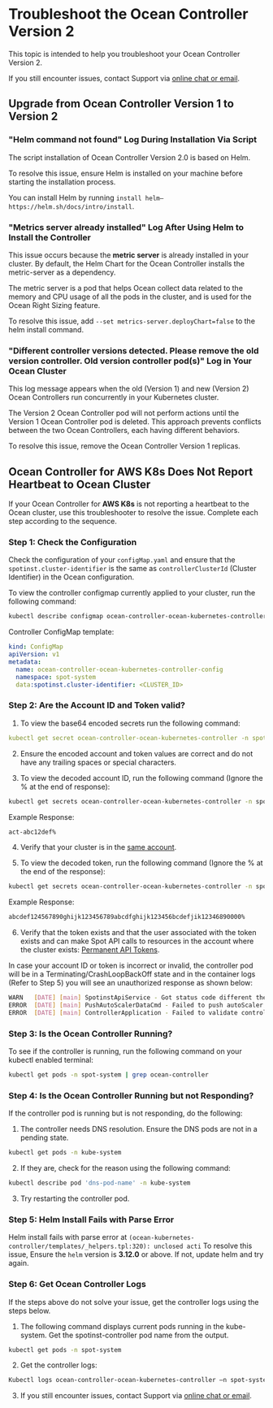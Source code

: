 # Troubleshoot the Ocean Controller Version 2

This topic is intended to help you troubleshoot your Ocean Controller Version 2. 

If you still encounter issues, contact Support via [online chat or email](https://spot.io/support/). 

##  Upgrade from Ocean Controller Version 1 to Version 2

###  "Helm command not found" Log During Installation Via Script

The script installation of Ocean Controller Version 2.0 is based on Helm. 

To resolve this issue, ensure Helm is installed on your machine before starting the installation process. 

You can install Helm by running `install helm—https://helm.sh/docs/intro/install​`.

###  "Metrics server already installed" Log After Using Helm to Install the Controller

This issue occurs because the **metric server** is already installed in your cluster. By default, the Helm Chart for the Ocean Controller installs the metric-server as a dependency. 

The metric server is a pod that helps Ocean collect data related to the memory and CPU usage of all the pods in the cluster, and is used for the Ocean Right Sizing feature.

To resolve this issue, add `--set metrics-server.deployChart=false` to the helm install command.

###  "Different controller versions detected. Please remove the old version controller. Old version controller pod(s)" Log in Your Ocean Cluster

This log message appears when the old (Version 1) and new (Version 2) Ocean Controllers run concurrently in your Kubernetes cluster. 

The Version 2 Ocean Controller pod will not perform actions until the Version 1 Ocean Controller pod is deleted. This approach prevents conflicts between the two Ocean Controllers, each having different behaviors.

To resolve this issue, remove the Ocean Controller Version 1 replicas. 

## Ocean Controller for **AWS K8s** Does Not Report Heartbeat to Ocean Cluster

If your Ocean Controller for **AWS K8s** is not reporting a heartbeat to the Ocean cluster, use this troubleshooter to resolve the issue. Complete each step according to the sequence.

### Step 1: Check the Configuration 

Check the configuration of your `configMap.yaml` and ensure that the `spotinst.cluster-identifier` is the same as `controllerClusterId` (Cluster Identifier) in the Ocean configuration. 

To view the controller configmap currently applied to your cluster, run the following command: 

```bash
kubectl describe configmap ocean-controller-ocean-kubernetes-controller -n spot-system 
```

Controller ConfigMap template:

```yaml
kind: ConfigMap 
apiVersion: v1 
metadata: 
  name: ocean-controller-ocean-kubernetes-controller-config 
  namespace: spot-system 
  data:spotinst.cluster-identifier: <CLUSTER_ID> 
```

### Step 2: Are the Account ID and Token valid? 

1.  To view the base64 encoded secrets run the following command: 

```yaml
kubectl get secret ocean-controller-ocean-kubernetes-controller -n spot-system -o yaml 
```

2.  Ensure the encoded account and token values are correct and do not have any trailing spaces or special characters. 

3.  To view the decoded account ID, run the following command (Ignore the % at the end of response): 

```bash
kubectl get secrets ocean-controller-ocean-kubernetes-controller -n spot-system --template={{.data.account}} | base64 --decode
```


Example Response: 
```bash
act-abc12def% 
```

4.  Verify that your cluster is in the [same account](https://console.spotinst.com/settings/v2/organization/accounts). 

5.  To view the decoded token, run the following command (Ignore the % at the end of the response): 

```bash
kubectl get secrets ocean-controller-ocean-kubernetes-controller -n spot-system --template={{.data.token}} | base64 --decode
```
Example Response: 
```bash
abcdef124567890ghijk123456789abcdfghijk123456bcdefjik12346890000% 
```
6. Verify that the token exists and that the user associated with the token exists and can make Spot API calls to resources in the account where the cluster exists: [Permanent API Tokens](https://console.spotinst.com/settings/v2/tokens/permanent).

In case your account ID or token is incorrect or invalid, the controller pod will be in a Terminating/CrashLoopBackOff state and in the container logs (Refer to Step 5) you will see an unauthorized response as shown below: 

```bash
WARN   [DATE] [main] SpotinstApiService - Got status code different the SC_OK : 401 Body {  "request": {    "id": "123bc63bd-da6d-4f0e-aaeb-660edc1124",    "url": "/mcs/kubernetes/topology/autoScalerData?accountId=act-123bcdef&clusterIdentifier=test-&fastScale=false&kubernetesUniqueIdentifier=1b123abc-4a83-4d51-8536-64b402372ecb",    "method": "POST",    "timestamp": "DATE"  },  "response": {    "status": {      "code": 401,      "message": "Unauthorized"    }  }} 
ERROR  [DATE] [main] PushAutoScalerDataCmd - Failed to push autoScaler data. Errors: null 
ERROR  [DATE] [main] ControllerApplication - Failed to validate controller communication with spotinst APICo
```

### Step 3: Is the Ocean Controller Running? 

To see if the controller is running, run the following command on your kubectl enabled terminal: 

```bash
kubectl get pods -n spot-system | grep ocean-controller 
```

### Step 4: Is the Ocean Controller Running but not Responding? 

If the controller pod is running but is not responding, do the following: 

1.  The controller needs DNS resolution. Ensure the DNS pods are not in a pending state. 
```bash
kubectl get pods -n kube-system 
```
2.  If they are, check for the reason using the following command: 

```bash
kubectl describe pod 'dns-pod-name' -n kube-system 
```

3.  Try restarting the controller pod. 

###  Step 5: Helm Install Fails with Parse Error 

Helm install fails with parse error at `(ocean-kubernetes-controller/templates/_helpers.tpl:320): unclosed acti`
To resolve this issue, Ensure the `helm` version is **3.12.0** or above. If not, update helm and try again.


### Step 6: Get Ocean Controller Logs 

If the steps above do not solve your issue, get the controller logs using the steps below. 

1.  The following command displays current pods running in the kube-system. Get the spotinst-controller pod name from the output. 

```bash
kubectl get pods -n spot-system 
```

2.  Get the controller logs: 

```bash
Kubectl logs ocean-controller-ocean-kubernetes-controller –n spot-system 
```
3. If you still encounter issues, contact Support via [online chat or email](https://spot.io/support/). 





